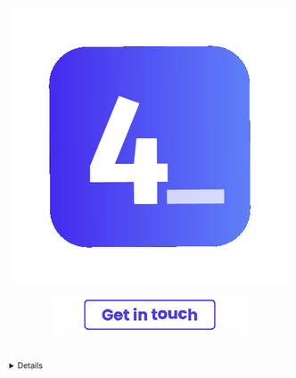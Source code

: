 <div align="center">
  <img align="center" src="https://raw.githubusercontent.com/4lysson-a/4lysson-a/main/assets/logo_idle.gif">
</div>

<br />

<a href="mailto:contato@alysson.dev">
  <div style="height: 100px;" align="center" />
    <img style="width: 350px; padding-top: -100px;" src="./assets/get_in_touch_idle_solid.gif" />
  </div>
<a/>

</br>

<details>
  <summary>🧐 𝚜𝚝𝚊𝚝𝚜</summary>
  
  </br>

  [![wakatime](https://wakatime.com/badge/user/d48abea3-b49b-4cf2-9e6f-9ee7ec9680c8.svg)](https://wakatime.com/@d48abea3-b49b-4cf2-9e6f-9ee7ec9680c8)
  
  ![4lysson-a's Stats](https://4lysson-readme-stats.vercel.app/api?username=4lysson-a&show_icons=true&hide_border=true&count_private=true&include_all_commits=true)
  
  [![Harlok's WakaTime stats](https://4lysson-readme-stats.vercel.app/api/wakatime?username=4lysson_a&layout=compact)](https://github.com/anuraghazra/github-readme-stats)
  
</details>
